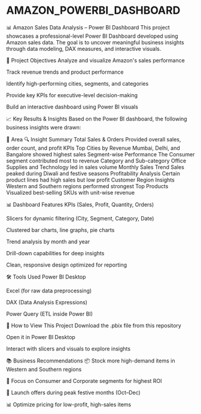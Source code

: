 # AMAZON_POWERBI_DASHBOARD


📊 Amazon Sales Data Analysis – Power BI Dashboard
This project showcases a professional-level Power BI Dashboard developed using Amazon sales data. The goal is to uncover meaningful business insights through data modeling, DAX measures, and interactive visuals.

🎯 Project Objectives
Analyze and visualize Amazon's sales performance

Track revenue trends and product performance

Identify high-performing cities, segments, and categories

Provide key KPIs for executive-level decision-making

Build an interactive dashboard using Power BI visuals



📈 Key Results & Insights
Based on the Power BI dashboard, the following business insights were drawn:

📌 Area	🔍 Insight Summary
Total Sales & Orders	Provided overall sales, order count, and profit KPIs
Top Cities by Revenue	Mumbai, Delhi, and Bangalore showed highest sales
Segment-wise Performance	The Consumer segment contributed most to revenue
Category and Sub-category	Office Supplies and Technology led in sales volume
Monthly Sales Trend	Sales peaked during Diwali and festive seasons
Profitability Analysis	Certain product lines had high sales but low profit
Customer Region Insights	Western and Southern regions performed strongest
Top Products	Visualized best-selling SKUs with unit-wise revenue

📊 Dashboard Features
KPIs (Sales, Profit, Quantity, Orders)

Slicers for dynamic filtering (City, Segment, Category, Date)

Clustered bar charts, line graphs, pie charts

Trend analysis by month and year

Drill-down capabilities for deep insights

Clean, responsive design optimized for reporting

🛠 Tools Used
Power BI Desktop

Excel (for raw data preprocessing)

DAX (Data Analysis Expressions)

Power Query (ETL inside Power BI)


🚀 How to View This Project
Download the .pbix file from this repository

Open it in Power BI Desktop

Interact with slicers and visuals to explore insights

📚 Business Recommendations
📦 Stock more high-demand items in Western and Southern regions

🎯 Focus on Consumer and Corporate segments for highest ROI

🎁 Launch offers during peak festive months (Oct–Dec)

📊 Optimize pricing for low-profit, high-sales items

